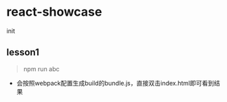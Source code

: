# react-showcase
init

## lesson1
> npm run abc
* 会按照webpack配置生成build的bundle.js，直接双击index.html即可看到结果



